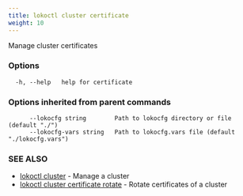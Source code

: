 ```yaml
---
title: lokoctl cluster certificate
weight: 10
---
```


Manage cluster certificates

### Options

```
  -h, --help   help for certificate
```

### Options inherited from parent commands

```
      --lokocfg string        Path to lokocfg directory or file (default "./")
      --lokocfg-vars string   Path to lokocfg.vars file (default "./lokocfg.vars")
```

### SEE ALSO

* [lokoctl cluster](lokoctl_cluster.md)	 - Manage a cluster
* [lokoctl cluster certificate rotate](lokoctl_cluster_certificate_rotate.md)	 - Rotate certificates of a cluster

